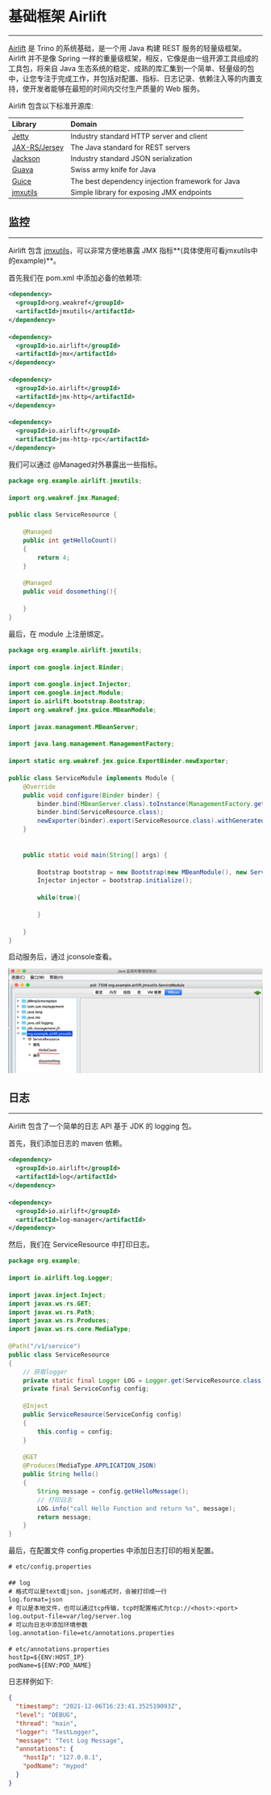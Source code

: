 # 基础框架 Airlift

---

[Airlift](https://github.com/airlift/airlift) 是 Trino 的系统基础，是一个用 Java 构建 REST 服务的轻量级框架。Airlift 并不是像 Spring 一样的重量级框架，相反，它像是由一组开源工具组成的工具包，将来自 Java 生态系统的稳定、成熟的库汇集到一个简单、轻量级的包中，让您专注于完成工作，并包括对配置、指标、日志记录、依赖注入等的内置支持，使开发者能够在最短的时间内交付生产质量的 Web 服务。

Airlift 包含以下标准开源库:

| Library                                                 | Domain                                           |
| :------------------------------------------------------ | :----------------------------------------------- |
| [Jetty](https://www.eclipse.org/jetty/)                 | Industry standard HTTP server and client         |
| [JAX-RS/Jersey](https://eclipse-ee4j.github.io/jersey/) | The Java standard for REST servers               |
| [Jackson](https://github.com/FasterXML/jackson)         | Industry standard JSON serialization             |
| [Guava](https://github.com/google/guava)                | Swiss army knife for Java                        |
| [Guice](https://github.com/google/guice)                | The best dependency injection framework for Java |
| [jmxutils](https://github.com/martint/jmxutils)         | Simple library for exposing JMX endpoints        |



## 监控

---

Airlift 包含 [jmxutils](https://github.com/martint/jmxutils)，可以非常方便地暴露 JMX 指标**(具体使用可看jmxutils中的example)**。

首先我们在 pom.xml 中添加必备的依赖项:

```xml
<dependency>
  <groupId>org.weakref</groupId>
  <artifactId>jmxutils</artifactId>
</dependency>

<dependency>
  <groupId>io.airlift</groupId>
  <artifactId>jmx</artifactId>
</dependency>

<dependency>
  <groupId>io.airlift</groupId>
  <artifactId>jmx-http</artifactId>
</dependency>

<dependency>
  <groupId>io.airlift</groupId>
  <artifactId>jmx-http-rpc</artifactId>
</dependency>
```

我们可以通过 @Managed对外暴露出一些指标。

```java
package org.example.airlift.jmxutils;

import org.weakref.jmx.Managed;

public class ServiceResource {

    @Managed
    public int getHelloCount()
    {
        return 4;
    }

    @Managed
    public void dosomething(){

    }
}

```

最后，在 module 上注册绑定。

```java
package org.example.airlift.jmxutils;

import com.google.inject.Binder;

import com.google.inject.Injector;
import com.google.inject.Module;
import io.airlift.bootstrap.Bootstrap;
import org.weakref.jmx.guice.MBeanModule;

import javax.management.MBeanServer;

import java.lang.management.ManagementFactory;

import static org.weakref.jmx.guice.ExportBinder.newExporter;

public class ServiceModule implements Module {
    @Override
    public void configure(Binder binder) {
        binder.bind(MBeanServer.class).toInstance(ManagementFactory.getPlatformMBeanServer());
        binder.bind(ServiceResource.class);
        newExporter(binder).export(ServiceResource.class).withGeneratedName();
    }


    public static void main(String[] args) {

        Bootstrap bootstrap = new Bootstrap(new MBeanModule(), new ServiceModule());
        Injector injector = bootstrap.initialize();

        while(true){

        }

    }
}

```

启动服务后，通过 jconsole查看。

![](../img/Snipaste_2023-09-08_16-02-02.png)



## 日志

----

Airlift 包含了一个简单的日志 API 基于 JDK 的 logging 包。

首先，我们添加日志的 maven 依赖。

```xml
<dependency>
  <groupId>io.airlift</groupId>
  <artifactId>log</artifactId>
</dependency>

<dependency>
  <groupId>io.airlift</groupId>
  <artifactId>log-manager</artifactId>
</dependency>
```

然后，我们在 ServiceResource 中打印日志。

```java
package org.example;

import io.airlift.log.Logger;

import javax.inject.Inject;
import javax.ws.rs.GET;
import javax.ws.rs.Path;
import javax.ws.rs.Produces;
import javax.ws.rs.core.MediaType;

@Path("/v1/service")
public class ServiceResource
{
    // 获取logger
    private static final Logger LOG = Logger.get(ServiceResource.class);
    private final ServiceConfig config;

    @Inject
    public ServiceResource(ServiceConfig config)
    {
        this.config = config;
    }

    @GET
    @Produces(MediaType.APPLICATION_JSON)
    public String hello()
    {
        String message = config.getHelloMessage();
        // 打印日志
        LOG.info("call Hello Function and return %s", message);
        return message;
    }
}

```

最后，在配置文件 config.properties 中添加日志打印的相关配置。

```properties
# etc/config.properties

## log
# 格式可以是text或json，json格式时，会被打印成一行
log.format=json 
# 可以是本地文件，也可以通过tcp传输，tcp时配置格式为tcp://<host>:<port>
log.output-file=var/log/server.log 
# 可以向日志中添加环境参数
log.annotation-file=etc/annotations.properties

# etc/annotations.properties
hostIp=${ENV:HOST_IP}
podName=${ENV:POD_NAME}
```

日志样例如下:

```json
{
  "timestamp": "2021-12-06T16:23:41.352519093Z",
  "level": "DEBUG",
  "thread": "main",
  "logger": "TestLogger",
  "message": "Test Log Message",
  "annotations": {
    "hostIp": "127.0.0.1",
    "podName": "mypod"
  }
}
```

